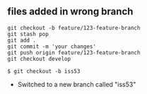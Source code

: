 ## files added in wrong branch

```
git checkout -b feature/123-feature-branch
git stash pop
git add .
git commit -m 'your changes'
git push origin feature/123-feature-branch
git checkout develop
```

```$ git checkout -b iss53 ```
- Switched to a new branch called "iss53"
